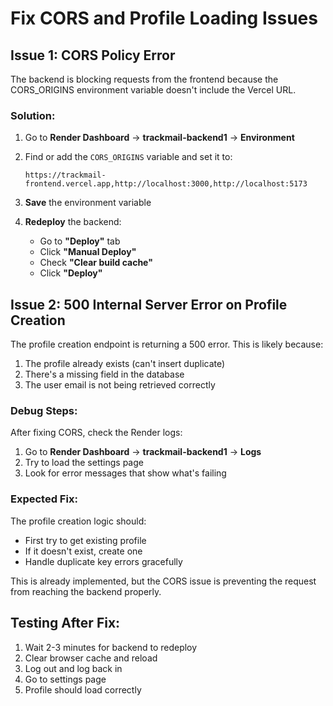 # Fix CORS and Profile Loading Issues

## Issue 1: CORS Policy Error

The backend is blocking requests from the frontend because the CORS_ORIGINS environment variable doesn't include the Vercel URL.

### Solution:

1. Go to **Render Dashboard** → **trackmail-backend1** → **Environment**

2. Find or add the `CORS_ORIGINS` variable and set it to:
   ```
   https://trackmail-frontend.vercel.app,http://localhost:3000,http://localhost:5173
   ```

3. **Save** the environment variable

4. **Redeploy** the backend:
   - Go to **"Deploy"** tab
   - Click **"Manual Deploy"**
   - Check **"Clear build cache"**
   - Click **"Deploy"**

## Issue 2: 500 Internal Server Error on Profile Creation

The profile creation endpoint is returning a 500 error. This is likely because:

1. The profile already exists (can't insert duplicate)
2. There's a missing field in the database
3. The user email is not being retrieved correctly

### Debug Steps:

After fixing CORS, check the Render logs:
1. Go to **Render Dashboard** → **trackmail-backend1** → **Logs**
2. Try to load the settings page
3. Look for error messages that show what's failing

### Expected Fix:

The profile creation logic should:
- First try to get existing profile
- If it doesn't exist, create one
- Handle duplicate key errors gracefully

This is already implemented, but the CORS issue is preventing the request from reaching the backend properly.

## Testing After Fix:

1. Wait 2-3 minutes for backend to redeploy
2. Clear browser cache and reload
3. Log out and log back in
4. Go to settings page
5. Profile should load correctly

